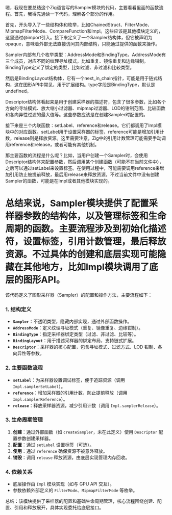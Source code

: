 嗯，我现在要总结这个Zig语言写的Sampler模块的代码，主要看看里面的函数流程。首先，我得先通读一下代码，理解各个部分的作用。

首先，开头导入了一些结构体和枚举，比如ChainedStruct、FilterMode、MipmapFilterMode、CompareFunction和Impl。这些应该是其他模块定义的，这里通过@import引入。接下来定义了一个Sampler结构体，但它被声明为opaque，意味着外部无法直接访问其内部结构，只能通过提供的函数来操作。

Sampler内部有几个枚举类型：AddressMode和BindingType。AddressMode有三个成员，对应不同的纹理寻址模式，比如重复、镜像重复和边缘钳制。BindingType定义了绑定的类型，比如过滤、非过滤和比较类型。

然后是BindingLayout结构体，它有一个next_in_chain指针，可能是用于链式结构，这在图形API中常见，用于扩展结构。type字段是BindingType，默认是undefined。

Descriptor结构体看起来是用于创建采样器的描述符，包含了很多参数，比如各个方向的寻址模式、放大缩小过滤器、mipmap过滤器、LOD的钳制范围、比较函数和各向异性过滤的最大值等。这些参数应该是在创建Sampler时配置的。

接下来是三个内联函数：setLabel、reference和release。它们都调用了Impl模块中的对应函数。setLabel用于设置采样器的标签，reference可能是增加引用计数，release则是释放资源。这里需要注意，Zig中的引用计数管理可能需要手动调用reference和release，或者可能有其他机制。

那主要函数的流程是什么呢？比如，当用户创建一个Sampler时，会使用Descriptor结构体来配置参数，然后调用某个创建函数（可能不在当前文件中），之后可以通过setLabel来设置标签。在使用过程中，可能需要调用reference来增加引用防止被提前释放，最后用release来释放资源。不过当前文件中没有创建Sampler的函数，可能是在Impl或者其他模块实现的。

总结来说，Sampler模块提供了配置采样器参数的结构体，以及管理标签和生命周期的函数。主要流程涉及到初始化描述符，设置标签，引用计数管理，最后释放资源。不过具体的创建和底层实现可能隐藏在其他地方，比如Impl模块调用了底层的图形API。
================================================
该代码定义了图形采样器（Sampler）的配置和操作方法，主要流程如下：

### 1. **结构定义**
- **`Sampler`**：不透明类型，隐藏内部实现，通过外部函数操作。
- **`AddressMode`**：定义纹理寻址模式（重复、镜像重复、边缘钳制）。
- **`BindingType`**：指定采样器绑定类型（过滤、非过滤、比较等）。
- **`BindingLayout`**：用于描述采样器的绑定布局，支持链式扩展。
- **`Descriptor`**：采样器的核心配置，包含寻址模式、过滤方式、LOD 钳制、各向异性等参数。

### 2. **主要函数流程**
- **`setLabel`**：为采样器设置调试标签，便于追踪资源（调用 `Impl.samplerSetLabel`）。
- **`reference`**：增加采样器的引用计数，防止提前释放（调用 `Impl.samplerReference`）。
- **`release`**：释放采样器资源，减少引用计数（调用 `Impl.samplerRelease`）。

### 3. **生命周期管理**
1. **创建**：通过外部函数（如 `createSampler`，未在此定义）使用 `Descriptor` 配置参数创建采样器。
2. **配置**：通过 `setLabel` 设置标签（可选）。
3. **使用**：通过 `reference` 确保资源不被意外释放。
4. **销毁**：调用 `release` 释放资源，由底层实现管理内存回收。

### 4. **依赖关系**
- 底层操作由 `Impl` 模块实现（如与 GPU API 交互）。
- 参数依赖外部定义的 `FilterMode`、`MipmapFilterMode` 等枚举。

总结：该模块提供了采样器的配置和基础生命周期管理，核心流程围绕创建、配置、引用和释放展开，具体实现委托给底层接口。